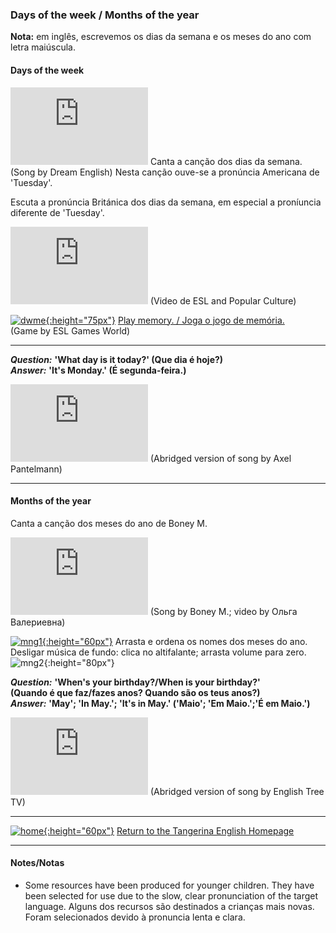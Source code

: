 ### Days of the week / Months of the year

**Nota:** em inglês, escrevemos os dias da semana e os meses do ano com letra maiúscula.  

#### Days of the week

<iframe width="220" height="124" src="https://www.youtube.com/embed/36n93jvjkDs" frameborder="0" allow="accelerometer; autoplay; clipboard-write; encrypted-media; gyroscope; picture-in-picture" allowfullscreen></iframe>  
Canta a canção dos dias da semana. (Song by Dream English)    
Nesta canção ouve-se a pronúncia Americana de 'Tuesday'.

Escuta a pronúncia Británica dos dias da semana, em especial a proníuncia diferente de 'Tuesday'.  

<iframe width="220" height="124" src="https://www.youtube.com/embed/qUTjlZpXois" title="YouTube video player" frameborder="0" allow="accelerometer; autoplay; clipboard-write; encrypted-media; gyroscope; picture-in-picture" allowfullscreen></iframe>    
(Video de ESL and Popular Culture)   
  
[![dwme](https://1blockatatime.github.io/English/images2/dwme.JPG){:height="75px"}](http://www.eslgamesworld.com/members/games/vocabulary/memoryaudio/days%20and%20actions/index.html) [Play memory. / Joga o jogo de memória.](http://www.eslgamesworld.com/members/games/vocabulary/memoryaudio/days%20and%20actions/index.html)  
(Game by ESL Games World)  

***  

***Question:*** **'What day is it today?' (Que dia é hoje?)**  
***Answer:*** **'It's Monday.' (É segunda-feira.)**  

<iframe width="220" height="124" src="https://www.youtube.com/embed/CA6NhwqWxlE" title="YouTube video player" frameborder="0" allow="accelerometer; autoplay; clipboard-write; encrypted-media; gyroscope; picture-in-picture" allowfullscreen></iframe>   
(Abridged version of song by Axel Pantelmann)  

***  

#### Months of the year

Canta a canção dos meses do ano de Boney M.  

<iframe width="220" height="124" src="https://www.youtube.com/embed/pm2F7MRpT_Y" frameborder="0" allow="accelerometer; autoplay; clipboard-write; encrypted-media; gyroscope; picture-in-picture" allowfullscreen></iframe>  
(Song by Boney M.; video by Ольга Валериевна)  

[![mng1](https://1blockatatime.github.io/English/images2/mng1.JPG){:height="60px"}](https://www.turtlediary.com/game/months-of-the-year.html) Arrasta e ordena os nomes dos meses do ano.  
Desligar música de fundo: clica no altifalante; arrasta volume para zero. ![mng2](https://1blockatatime.github.io/English/images2/mng2.JPG){:height="80px"}    

***Question:*** **'When's your birthday?/When is your birthday?'**  
**(Quando é que faz/fazes anos? Quando são os teus anos?)**  
***Answer:*** **'May'; 'In May.'; 'It's in May.' ('Maio'; 'Em Maio.';'É em Maio.')**  

<iframe width="220" height="124" src="https://www.youtube.com/embed/85TwuU4avGE" title="YouTube video player" frameborder="0" allow="accelerometer; autoplay; clipboard-write; encrypted-media; gyroscope; picture-in-picture" allowfullscreen></iframe>   
(Abridged version of song by English Tree TV)  

***
[![home](https://1blockatatime.github.io/English/images/home.png){:height="60px"}](https://tangerina-pt.github.io/English) [Return to the Tangerina English Homepage](https://tangerina-pt.github.io/English)

***
#### Notes/Notas
* Some resources have been produced for younger children. They have been selected for use due to the slow, clear pronunciation of the target language. Alguns dos recursos são destinados a crianças mais novas. Foram selecionados devido à pronuncia lenta e clara.
